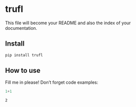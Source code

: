 # trufl


<!-- WARNING: THIS FILE WAS AUTOGENERATED! DO NOT EDIT! -->

This file will become your README and also the index of your
documentation.

## Install

``` sh
pip install trufl
```

## How to use

Fill me in please! Don’t forget code examples:

``` python
1+1
```

    2
